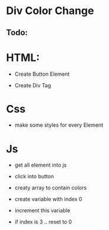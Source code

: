 # Div Color Change

## Todo:

# HTML:

- Create Button Element

- Create Div Tag

# Css

- make some styles for every Element

# Js

- get all element into js

- click into button

- creaty array to contain colors

- create variable with index 0

- increment this variable

- if index is 3 .. reset to 0
